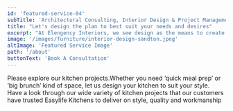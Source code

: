 ```yaml
---
id: 'featured-service-04'
subTitle: 'Architectural Consulting, Interior Design & Project Management'
title: "Let's design the plan to best suit your needs and desires"
excerpt: "At Elengency Interiors, we see design as the means to create the physical point of view of our client’s DNA. We listen to you, taking meticulous care to understand your philosophy, ethos and direction to provide a tailored solution reflecting who you are.We are driven by the simple principle that thoughtful and timeless design emerges when you place the people for which you are designing at its heart. Our team architectures and interior designers will brainstorm ideas with you for upgrades and new additions, going over options for color schemes, materials & appliances, interior design styles, and even add-ons. We create spaces that are totally appropriate for you. It feels a little bit like home. It communicates your brand essence. It appeals to all five senses – and satisfies your sixth sense, too. That undefinable something you feel in your gut, when you just know that it’s right. The scent of possibility. The rhythm of success. The taste of joy.Book a consultation and  Let's Bring Your Vision To Life."
image: '/images/furniture/interior-design-sandton.jpeg'
altImage: 'Featured Service Image'
path: '/about'
buttonText: 'Book A Consultation'
---
```

Please explore our kitchen projects.Whether you need ‘quick meal prep’ or ‘big brunch’ kind of space, let us design your kitchen to suit your style. Have a look through our wide variety of kitchen projects that our customers have trusted Easylife Kitchens to deliver on style, quality and workmanship